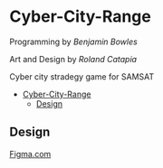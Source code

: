 # Cyber-City-Range

Programming by *Benjamin Bowles*

Art and Design by *Roland Catapia*

Cyber city stradegy game for SAMSAT

- [Cyber-City-Range](#cyber-city-range)
  - [Design](#design)

## Design
[Figma.com](https://www.figma.com/file/mn40OqTiIRspf0wprOv92w/Cyber-City-Range?node-id=0%3A1&t=ArfQfiEURLy880xD-1)
